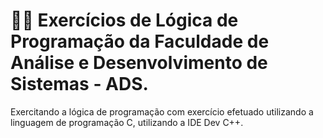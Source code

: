 # 👨‍💻 Exercícios de Lógica de Programação da Faculdade de Análise e Desenvolvimento de Sistemas - ADS.

Exercitando a lógica de programação com exercício efetuado utilizando a linguagem de programação C, utilizando a IDE Dev C++.
